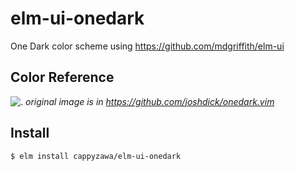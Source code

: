 # elm-ui-onedark
One Dark color scheme using https://github.com/mdgriffith/elm-ui

## Color Reference
![.](https://raw.githubusercontent.com/joshdick/onedark.vim/master/img/color_reference.png)
*original image is in https://github.com/joshdick/onedark.vim*

## Install
```bash
$ elm install cappyzawa/elm-ui-onedark
```


